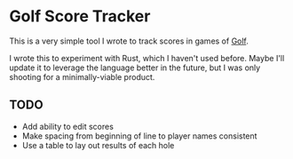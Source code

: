 # Golf Score Tracker

This is a very simple tool I wrote to track scores in games of [Golf](https://en.wikipedia.org/wiki/Golf_(card_game)). 

I wrote this to experiment with Rust, which I haven't used before. Maybe I'll update it to leverage the language better in the future, but I was only shooting for a minimally-viable product.

## TODO

* Add ability to edit scores
* Make spacing from beginning of line to player names consistent
* Use a table to lay out results of each hole
